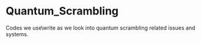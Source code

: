 # Quantum_Scrambling
Codes we use\write as we look into quantum scrambling related issues and systems.
